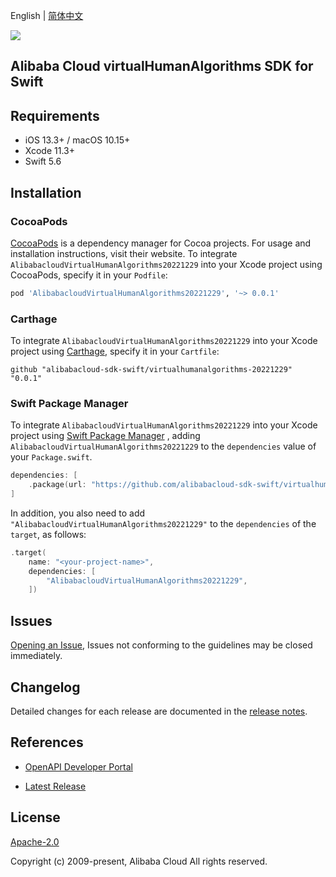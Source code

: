 English | [简体中文](README-CN.md)

![](https://aliyunsdk-pages.alicdn.com/icons/AlibabaCloud.svg)

## Alibaba Cloud virtualHumanAlgorithms SDK for Swift

## Requirements

- iOS 13.3+ / macOS 10.15+
- Xcode 11.3+
- Swift 5.6

## Installation

### CocoaPods

[CocoaPods](https://cocoapods.org) is a dependency manager for Cocoa projects. For usage and installation instructions, visit their website. To integrate `AlibabacloudVirtualHumanAlgorithms20221229` into your Xcode project using CocoaPods, specify it in your `Podfile`:

```ruby
pod 'AlibabacloudVirtualHumanAlgorithms20221229', '~> 0.0.1'
```

### Carthage

To integrate `AlibabacloudVirtualHumanAlgorithms20221229` into your Xcode project using [Carthage](https://github.com/Carthage/Carthage), specify it in your `Cartfile`:

```ogdl
github "alibabacloud-sdk-swift/virtualhumanalgorithms-20221229" "0.0.1"
```

### Swift Package Manager

To integrate `AlibabacloudVirtualHumanAlgorithms20221229` into your Xcode project using [Swift Package Manager](https://swift.org/package-manager/) , adding `AlibabacloudVirtualHumanAlgorithms20221229` to the `dependencies` value of your `Package.swift`.

```swift
dependencies: [
    .package(url: "https://github.com/alibabacloud-sdk-swift/virtualhumanalgorithms-20221229.git", from: "0.0.1")
]
```

In addition, you also need to add `"AlibabacloudVirtualHumanAlgorithms20221229"` to the `dependencies` of the `target`, as follows:

```swift
.target(
    name: "<your-project-name>",
    dependencies: [
        "AlibabacloudVirtualHumanAlgorithms20221229",
    ])
```

## Issues

[Opening an Issue](https://github.com/alibabacloud-sdk-swift/virtualhumanalgorithms-20221229/issues/new), Issues not conforming to the guidelines may be closed immediately.

## Changelog

Detailed changes for each release are documented in the [release notes](./ChangeLog.txt).

## References

* [OpenAPI Developer Portal](https://next.api.alibabacloud.com/home)
- [Latest Release](https://github.com/alibabacloud-sdk-swift/virtualhumanalgorithms-20221229)

## License

[Apache-2.0](http://www.apache.org/licenses/LICENSE-2.0)

Copyright (c) 2009-present, Alibaba Cloud All rights reserved.
